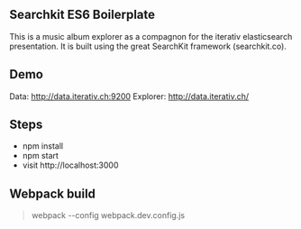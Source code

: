 ## Searchkit ES6 Boilerplate
This is a music album explorer as a compagnon for the iterativ elasticsearch presentation.
It is built using the great SearchKit framework (searchkit.co).


## Demo
Data: http://data.iterativ.ch:9200
Explorer: http://data.iterativ.ch/


## Steps
* npm install
* npm start
* visit http://localhost:3000


## Webpack build
> webpack --config webpack.dev.config.js

